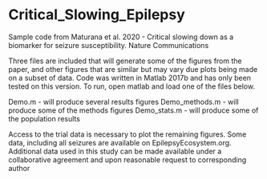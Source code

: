 # Critical_Slowing_Epilepsy

Sample code from Maturana et al. 2020 - Critical slowing down as a biomarker for seizure susceptibility. 
Nature Communications

Three files are included that will generate some of the figures from the paper, and other figures that 
are similar but may vary due plots being made on a subset of data. 
Code was written in Matlab 2017b and has only been tested on this version. To run, open matlab and load
one of the files below.

Demo.m - will produce several results figures 
Demo_methods.m - will produce some of the methods figures
Demo_stats.m - will produce some of the population results

Access to the trial data is necessary to plot the remaining figures. Some data, including all seizures are
available on EpilepsyEcosystem.org. Additional data used in this study can be made available under a 
collaborative agreement and upon reasonable request to corresponding author
